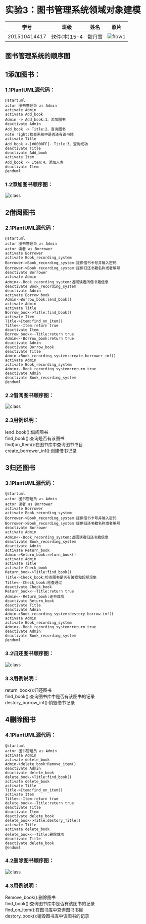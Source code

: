 # 实验3：图书管理系统领域对象建模
|学号|班级|姓名|照片|
|:-------:|:-------------: | :----------:|:---:|
|201510414417|软件(本)15-4|魏丹雪|![flow1](../myself.jpg)|

## 图书管理系统的顺序图

## 1添加图书：

### 1.1PlantUML源代码：
```
@startuml
actor 图书管理员 as Admin
activate Admin
activate Add_book
Admin -> Add_book:1、添加图书
deactivate Admin
Add_book -> Title:2、查询图书
note right:检查系统中是否还有该书籍
activate Title
Add_book <-[#0000FF]- Title:3、查询成功
deactivate Title
deactivate Add_book
activate Item
Add_book -> Item:4、添加入库
deactivate Item
@enduml
```
### 1.2添加图书顺序图：
![class](Add_book.png)
## 2借阅图书

### 2.1PlantUML源代码：
```
@startuml
actor 图书管理员 as Admin
actor 读者 as Borrower
activate Borrower
activate Book_recording_system
Borrower->Book_recording_system:提供借书卡号并输入密码
Borrower->Book_recording_system:提供归还书籍名称或者编号
deactivate Borrower
activate Admin
Admin<--Book_recording_system:返回读者所借书籍信息
deactivate Book_recording_system
deactivate Admin
activate Borrow_book
Admin->Borrow_book:lend_book()
activate Admin
activate Title
Borrow_book->Title:find_book()
activate Item
Title->Item:find_on_Item()
Title<--Item:return true
deactivate Item
Borrow_book<--Title:return true
Admin<--Borrow_book:return true
deactivate Admin
deactivate Borrow_book
deactivate Title
Admin->Book_recording_system:create_borrower_inf()
activate Admin
activate Book_recording_system
Admin<--Book_recording_system:return true
deactivate Admin
deactivate Book_recording_system
@enduml
```
### 2.2借阅图书顺序图：
![class](Borrow_book_image.png)
### 2.3用例说明：
lend_book():借阅图书\
find_book():查询是否有该图书\
find)on_Item():在图书库中查询图书书目\
create_borrower_inf():创建借书记录
## 3归还图书

### 3.1PlantUML源代码：
```
@startuml
actor 图书管理员 as Admin
actor 读者 as Borrower
activate Borrower
activate Book_recording_system
Borrower->Book_recording_system:提供借书卡号并输入密码
Borrower->Book_recording_system:提供归还书籍名称或者编号
deactivate Borrower
activate Admin
Admin<--Book_recording_system:返回读者归还书籍信息
deactivate Book_recording_system
deactivate Admin
activate Return_book
Admin->Return_book:return_book()
activate Admin
activate Title
activate Check_book
Return_book->Title:find_book()
Title->Check_book:检查图书是否有破损和超期现象
Title<--Check_book:检查通过
deactivate Check_book
Return_book<--Title:return true
Admin<--Return_book:还书成功
deactivate Return_book
deactivate Title
deactivate Admin
Admin->Book_recording_system:destory_borrow_inf()
activate Admin
activate Book_recording_system
Admin<--Book_recording_system:return true
deactivate Admin
deactivate Book_recording_system
@enduml
```
### 3.2归还图书顺序图：
![class](Return_book_image.png)
### 3.3用例说明：
return_book():归还图书\
find_book():查询图书库中是否有该图书的记录\
destory_borrow_inf():销毁借书记录
## 4删除图书

### 4.1PlantUML源代码：
```
@startuml
actor 图书管理员 as Admin
activate Admin
activate delete_book
Admin->delete_book:Remove_item()
deactivate Admin
deactivate delete_book
delete_book->Title:find_book()
activate delete_book
activate Title
Title->Item:find_on_item()
activate Item
Title<--Item:return true
delete_book<--Title:return true
deactivate Title
deactivate Item
deactivate delete_book
delete_book->Title:destory_Title()
activate Title
activate delete_book
delete_book<--Title:删除成功
deactivate Title
deactivate delete_book
@enduml
```
### 4.2删除图书顺序图：
![class](delete_book.png)
### 4.3用例说明：
Remove_book():删除图书\
find_book():查询图书库中是否有该图书的记录\
find_on_item():在图书库中查询图书书目\
destory_book():销毁图书库中该图书的记录
